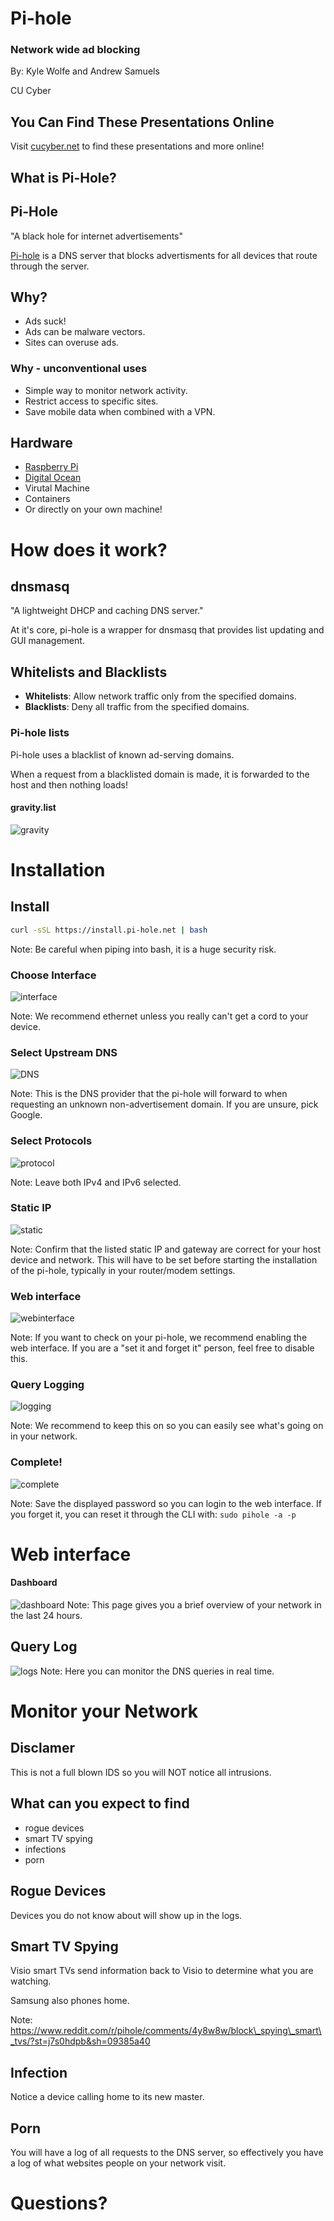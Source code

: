 # Pi-hole
### Network wide ad blocking

By: Kyle Wolfe and Andrew Samuels

CU Cyber


## You Can Find These Presentations Online

Visit [cucyber.net](https://cucyber.net/) to find these presentations and more online!



## What is Pi-Hole?


## Pi-Hole

"A black hole for internet advertisements"

[Pi-hole](https://pi-hole.net/) is a DNS server that blocks advertisments for all devices that
route through the server.


## Why?

* Ads suck!
* Ads can be malware vectors.
* Sites can overuse ads.


### Why - unconventional uses

* Simple way to monitor network activity.
* Restrict access to specific sites.
* Save mobile data when combined with a VPN.


## Hardware

* [Raspberry Pi](https://www.raspberrypi.org/)
* [Digital Ocean](https://digitalocean.com)
* Virutal Machine
* Containers
* Or directly on your own machine!



# How does it work?


## dnsmasq

"A lightweight DHCP and caching DNS server."

At it's core, pi-hole is a wrapper for dnsmasq that provides list updating
and GUI management.


## Whitelists and Blacklists

* **Whitelists**: Allow network traffic only from the specified domains.
* **Blacklists**: Deny all traffic from the specified domains.


### Pi-hole lists

Pi-hole uses a blacklist of known ad-serving domains.

When a request from a blacklisted domain is made, it is forwarded to the
host and then nothing loads!


#### gravity.list

![gravity](gravity.png)



# Installation


## Install

```bash
curl -sSL https://install.pi-hole.net | bash
```

Note:
Be careful when piping into bash, it is a huge security risk.


### Choose Interface

![interface](interface.png)

Note:
We recommend ethernet unless you really can't get a cord to your device.


### Select Upstream DNS

![DNS](dns.png)

Note:
This is the DNS provider that the pi-hole will forward to when requesting
an unknown non-advertisement domain. If you are unsure, pick Google.


### Select Protocols

![protocol](protocol.png)

Note:
Leave both IPv4 and IPv6 selected.


### Static IP

![static](static.png)

Note:
Confirm that the listed static IP and gateway are correct for your host device and network.
This will have to be set before starting the installation of the pi-hole, typically in your router/modem settings.


### Web interface

![webinterface](webinterface.png)

Note:
If you want to check on your pi-hole, we recommend enabling the web
interface. If you are a "set it and forget it" person, feel free to disable this.


### Query Logging

![logging](logging.png)

Note:
We recommend to keep this on so you can easily see what's going on in your
network.


### Complete!

![complete](complete.png)

Note:
Save the displayed password so you can login to the web interface. If you
forget it, you can reset it through the CLI with: `sudo pihole -a -p`



# Web interface


#### Dashboard

![dashboard](dashboard.png)
Note:
This page gives you a brief overview of your network in the last 24
hours.


## Query Log

![logs](logs.png)
Note:
Here you can monitor the DNS queries in real time.



# Monitor your Network


## Disclamer

This is not a full blown IDS so you will NOT notice all intrusions.


## What can you expect to find

* rogue devices
* smart TV spying
* infections
* porn


## Rogue Devices

Devices you do not know about will show up in the logs.


## Smart TV Spying

Visio smart TVs send information back to Visio to determine what you are watching.

Samsung also phones home.

Note:
https://www.reddit.com/r/pihole/comments/4y8w8w/block\_spying\_smart\_tvs/?st=j7s0hdpb&sh=09385a40


## Infection

Notice a device calling home to its new master.


## Porn

You will have a log of all requests to the DNS server,
so effectively you have a log of what websites people on your network visit. 



# Questions?
